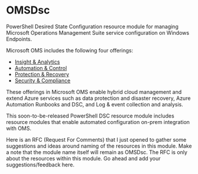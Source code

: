 # OMSDsc #
PowerShell Desired State Configuration resource module for managing Microsoft Operations Management Suite service configuration on Windows Endpoints.

Microsoft OMS includes the following four offerings:
- [Insight & Analytics](https://www.microsoft.com/en-in/cloud-platform/insight-and-analytics)
- [Automation & Control](https://www.microsoft.com/en-in/cloud-platform/automation-and-control) 
- [Protection & Recovery](https://www.microsoft.com/en-in/cloud-platform/protection-and-recovery)
- [Security & Compliance](https://www.microsoft.com/en-in/cloud-platform/security-and-compliance)

These offerings in Microsoft OMS enable hybrid cloud management and extend Azure services such as data protection and disaster recovery, Azure Automation Runbooks and DSC, and Log & event collection and analysis.

This soon-to-be-released PowerShell DSC resource module includes resource modules that enable automated configuration on-prem integration with OMS.

Here is an RFC (Request For Comments) that I just opened to gather some suggestions and ideas around naming of the resources in this module. Make a note that the module name itself will remain as OMSDsc. The RFC is only about the resources within this module. Go ahead and add your suggestions/feedback here.